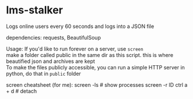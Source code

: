 # lms-stalker
Logs online users every 60 seconds and logs into a JSON file

dependencies:
requests, BeautifulSoup

Usage:
If you'd like to run forever on a server, use `screen`  
make a folder called public in the same dir as this script. this is where beautified json and archives are kept  
To make the files publicly accessible, you can run a simple HTTP server in python, do that in `public` folder

screen cheatsheet (for me):
screen -ls # show processes
screen -r ID
ctrl a + d # detach




